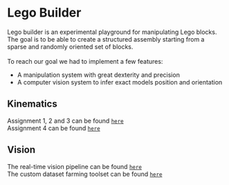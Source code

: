# Lego Builder
Lego builder is an experimental playground for manipulating Lego blocks.
The goal is to be able to create a structured assembly starting from a
sparse and randomly oriented set of blocks.\
\
To reach our goal we had to implement a few features:
+ A manipulation system with great dexterity and precision
+ A computer vision system to infer exact models position and orientation

## Kinematics
Assignment 1, 2 and 3 can be found [`here`](./src/lego_builder/lego_builder_kinematics/main.ass3.py)\
Assignment 4 can be found [`here`](./src/lego_builder/lego_builder_kinematics/main.ass4.py)

## Vision
The real-time vision pipeline can be found [`here`](./src/lego_builder/lego_builder_vision/main.py)\
The custom dataset farming toolset can be found [`here`](./src/lego_builder/lego_builder_dataset_farmer)
